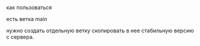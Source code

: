 как пользоваться

есть веткa main

нужно создать отдельную ветку скопировать в нее стабильную версию с сервера.


